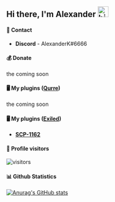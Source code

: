 ## Hi there, I'm Alexander <img src="https://user-images.githubusercontent.com/1303154/88677602-1635ba80-d120-11ea-84d8-d263ba5fc3c0.gif" width="28px" alt="hi">

#### 💬 Contact
- **Discord** - AlexanderK#6666

#### 💰 Donate
the coming soon

#### 🖥 My plugins ([Qurre](https://github.com/Qurre-Team/Qurre-sl))
the coming soon

#### 🖥 My plugins ([Exiled](https://github.com/Exiled-Team/EXILED))
- [**SCP-1162**](https://github.com/AlexanderK666/SCP-1162)

#### 👋 Profile visitors
![visitors](https://visitor-badge.glitch.me/badge?page_id=alexanderk666.alexanderk666)

#### 📊 Github Statistics
[![Anurag's GitHub stats](https://github-readme-stats.vercel.app/api?username=alexanderk666&hide=contribs,prs&theme=gruvbox)](https://github.com/anuraghazra/github-readme-stats)
